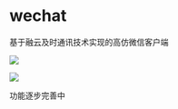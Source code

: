 # wechat
基于融云及时通讯技术实现的高仿微信客户端

![](http://www.xttxqjfg.cn/img/201803/28/wechat.gif)

![](http://www.xttxqjfg.cn/img/201803/28/wechat1.gif)

功能逐步完善中



